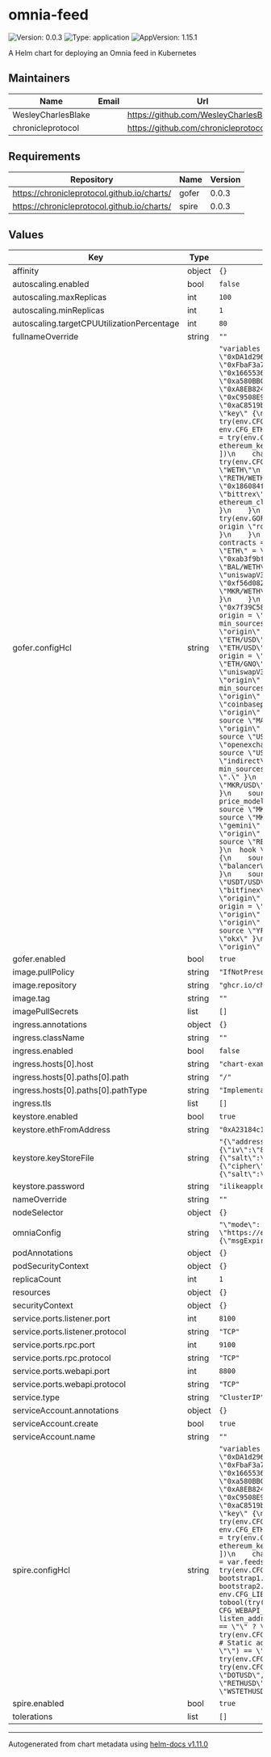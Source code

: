 # omnia-feed

![Version: 0.0.3](https://img.shields.io/badge/Version-0.0.3-informational?style=flat-square) ![Type: application](https://img.shields.io/badge/Type-application-informational?style=flat-square) ![AppVersion: 1.15.1](https://img.shields.io/badge/AppVersion-1.15.1-informational?style=flat-square)

A Helm chart for deploying an Omnia feed in Kubernetes

## Maintainers

| Name | Email | Url |
| ---- | ------ | --- |
| WesleyCharlesBlake |  | <https://github.com/WesleyCharlesBlake> |
| chronicleprotocol |  | <https://github.com/chronicleprotocol> |

## Requirements

| Repository | Name | Version |
|------------|------|---------|
| https://chronicleprotocol.github.io/charts/ | gofer | 0.0.3 |
| https://chronicleprotocol.github.io/charts/ | spire | 0.0.3 |

## Values

| Key | Type | Default | Description |
|-----|------|---------|-------------|
| affinity | object | `{}` |  |
| autoscaling.enabled | bool | `false` |  |
| autoscaling.maxReplicas | int | `100` |  |
| autoscaling.minReplicas | int | `1` |  |
| autoscaling.targetCPUUtilizationPercentage | int | `80` |  |
| fullnameOverride | string | `""` |  |
| gofer.configHcl | string | `"variables {\n  # List of feeds that are allowed to send price updates and event attestations.\n  feeds = try(env.CFG_FEEDS == \"\" ? [] : split(\",\", env.CFG_FEEDS), [\n    \"0xDA1d2961Da837891f43235FddF66BAD26f41368b\",\n    \"0x4b0E327C08e23dD08cb87Ec994915a5375619aa2\",\n    \"0x75ef8432566A79C86BBF207A47df3963B8Cf0753\",\n    \"0x83e23C207a67a9f9cB680ce84869B91473403e7d\",\n    \"0xFbaF3a7eB4Ec2962bd1847687E56aAEE855F5D00\",\n    \"0xfeEd00AA3F0845AFE52Df9ECFE372549B74C69D2\",\n    \"0x71eCFF5261bAA115dcB1D9335c88678324b8A987\",\n    \"0x8ff6a38A1CD6a42cAac45F08eB0c802253f68dfD\",\n    \"0x16655369Eb59F3e1cAFBCfAC6D3Dd4001328f747\",\n    \"0xD09506dAC64aaA718b45346a032F934602e29cca\",\n    \"0xc00584B271F378A0169dd9e5b165c0945B4fE498\",\n    \"0x60da93D9903cb7d3eD450D4F81D402f7C4F71dd9\",\n    \"0xa580BBCB1Cee2BCec4De2Ea870D20a12A964819e\",\n    \"0xD27Fa2361bC2CfB9A591fb289244C538E190684B\",\n    \"0x8de9c5F1AC1D4d02bbfC25fD178f5DAA4D5B26dC\",\n    \"0xE6367a7Da2b20ecB94A25Ef06F3b551baB2682e6\",\n    \"0xA8EB82456ed9bAE55841529888cDE9152468635A\",\n    \"0x130431b4560Cd1d74A990AE86C337a33171FF3c6\",\n    \"0x8aFBD9c3D794eD8DF903b3468f4c4Ea85be953FB\",\n    \"0xd94BBe83b4a68940839cD151478852d16B3eF891\",\n    \"0xC9508E9E3Ccf319F5333A5B8c825418ABeC688BA\",\n    \"0x77EB6CF8d732fe4D92c427fCdd83142DB3B742f7\",\n    \"0x3CB645a8f10Fb7B0721eaBaE958F77a878441Cb9\",\n    \"0x4f95d9B4D842B2E2B1d1AC3f2Cf548B93Fd77c67\",\n    \"0xaC8519b3495d8A3E3E44c041521cF7aC3f8F63B3\",\n    \"0xd72BA9402E9f3Ff01959D6c841DDD13615FFff42\"\n  ])\n}\n\nethereum {\n  rand_keys = try(env.CFG_ETH_FROM, \"\") == \"\" ? [\"default\"] : []\n\n  dynamic \"key\" {\n    for_each = try(env.CFG_ETH_FROM, \"\") == \"\" ? [] : [1]\n    labels   = [\"default\"]\n    content {\n      address         = try(env.CFG_ETH_FROM, \"\")\n      keystore_path   = try(env.CFG_ETH_KEYS, \"\")\n      passphrase_file = try(env.CFG_ETH_PASS, \"\")\n    }\n  }\n\n  client \"default\" {\n    rpc_urls     = try(env.CFG_ETH_RPC_URLS == \"\" ? [] : split(\",\", env.CFG_ETH_RPC_URLS), [\n      \"https://eth.public-rpc.com\"\n    ])\n    chain_id     = tonumber(try(env.CFG_ETH_CHAIN_ID, \"1\"))\n    ethereum_key = \"default\"\n  }\n\n  client \"arbitrum\" {\n    rpc_urls     = try(env.CFG_ETH_ARB_RPC_URLS == \"\" ? [] : split(\",\", env.CFG_ETH_ARB_RPC_URLS), [\n      \"https://arbitrum.public-rpc.com\"\n    ])\n    chain_id     = tonumber(try(env.CFG_ETH_ARB_CHAIN_ID, \"42161\"))\n    ethereum_key = \"default\"\n  }\n\n  client \"optimism\" {\n    rpc_urls     = try(env.CFG_ETH_OPT_RPC_URLS == \"\" ? [] : split(\",\", env.CFG_ETH_OPT_RPC_URLS), [\n      \"https://mainnet.optimism.io\"\n    ])\n    chain_id     = tonumber(try(env.CFG_ETH_OPT_CHAIN_ID, \"10\"))\n    ethereum_key = \"default\"\n  }\n}\n\ngofer {\n  rpc_listen_addr = try(env.CFG_GOFER_RPC_ADDR, \"0.0.0.0:9200\")\n  rpc_agent_addr  = try(env.CFG_GOFER_RPC_ADDR, \"127.0.0.1:9200\")\n\n  origin \"balancerV2\" {\n    type   = \"balancerV2\"\n    params = {\n      ethereum_client = \"default\"\n      symbol_aliases  = {\n        \"ETH\" = \"WETH\"\n      }\n      contracts = {\n        \"WETH/GNO\"      = \"0xF4C0DD9B82DA36C07605df83c8a416F11724d88b\",\n        \"Ref:RETH/WETH\" = \"0xae78736Cd615f374D3085123A210448E74Fc6393\",\n        \"RETH/WETH\"     = \"0x1E19CF2D73a72Ef1332C882F20534B6519Be0276\",\n        \"STETH/WETH\"    = \"0x32296969ef14eb0c6d29669c550d4a0449130230\",\n        \"WETH/YFI\"      = \"0x186084ff790c65088ba694df11758fae4943ee9e\"\n      }\n    }\n  }\n\n  origin \"binance_us\" {\n    type   = \"binance\"\n    params = {\n      url = \"https://www.binance.us\"\n    }\n  }\n\n  origin \"bittrex\" {\n    type   = \"bittrex\"\n    params = {\n      symbol_aliases = {\n        \"REP\" = \"REPV2\"\n      }\n    }\n  }\n\n  origin \"curve\" {\n    type   = \"curve\"\n    params = {\n      ethereum_client = \"default\"\n      contracts       = {\n        \"RETH/WSTETH\" = \"0x447Ddd4960d9fdBF6af9a790560d0AF76795CB08\",\n        \"ETH/STETH\"   = \"0xDC24316b9AE028F1497c275EB9192a3Ea0f67022\"\n      }\n    }\n  }\n\n  origin \"ishares\" {\n    type = \"ishares\"\n  }\n\n  origin \"openexchangerates\" {\n    type   = \"openexchangerates\"\n    params = {\n      api_key = try(env.GOFER_OPENEXCHANGERATES_API_KEY, \"\")\n    }\n  }\n\n  origin \"poloniex\" {\n    type   = \"poloniex\"\n    params = {\n      symbol_aliases = {\n        \"REP\" = \"REPV2\"\n      }\n    }\n  }\n\n  origin \"rocketpool\" {\n    type   = \"rocketpool\"\n    params = {\n      ethereum_client = \"default\"\n      contracts       = {\n        \"RETH/ETH\" = \"0xae78736Cd615f374D3085123A210448E74Fc6393\"\n      }\n    }\n  }\n\n  origin \"sushiswap\" {\n    type   = \"sushiswap\"\n    params = {\n      symbol_aliases = {\n        \"ETH\" = \"WETH\",\n        \"BTC\" = \"WBTC\",\n        \"USD\" = \"USDC\"\n      }\n      contracts = {\n        \"YFI/WETH\" = \"0x088ee5007c98a9677165d78dd2109ae4a3d04d0c\"\n      }\n    }\n  }\n\n  origin \"uniswap\" {\n    type   = \"uniswap\"\n    params = {\n      symbol_aliases = {\n        \"ETH\" = \"WETH\",\n        \"BTC\" = \"WBTC\",\n        \"USD\" = \"USDC\"\n      }\n      contracts = {\n        \"WETH/USDC\" = \"0xb4e16d0168e52d35cacd2c6185b44281ec28c9dc\",\n        \"LEND/WETH\" = \"0xab3f9bf1d81ddb224a2014e98b238638824bcf20\",\n        \"LRC/WETH\"  = \"0x8878df9e1a7c87dcbf6d3999d997f262c05d8c70\",\n        \"PAXG/WETH\" = \"0x9c4fe5ffd9a9fc5678cfbd93aa2d4fd684b67c4c\",\n        \"BAL/WETH\"  = \"0xa70d458a4d9bc0e6571565faee18a48da5c0d593\",\n        \"YFI/WETH\"  = \"0x2fdbadf3c4d5a8666bc06645b8358ab803996e28\"\n      }\n    }\n  }\n\n  origin \"uniswapV3\" {\n    type   = \"uniswapV3\"\n    params = {\n      symbol_aliases = {\n        \"BTC\" = \"WBTC\",\n        \"ETH\" = \"WETH\",\n        \"USD\" = \"USDC\"\n      }\n      contracts = {\n        \"GNO/WETH\"  = \"0xf56d08221b5942c428acc5de8f78489a97fc5599\",\n        \"LINK/WETH\" = \"0xa6cc3c2531fdaa6ae1a3ca84c2855806728693e8\",\n        \"MKR/USDC\"  = \"0xc486ad2764d55c7dc033487d634195d6e4a6917e\",\n        \"MKR/WETH\"  = \"0xe8c6c9227491c0a8156a0106a0204d881bb7e531\",\n        \"USDC/WETH\" = \"0x88e6a0c2ddd26feeb64f039a2c41296fcb3f5640\",\n        \"YFI/WETH\"  = \"0x04916039b1f59d9745bf6e0a21f191d1e0a84287\"\n      }\n    }\n  }\n\n  origin \"wsteth\" {\n    type   = \"wsteth\"\n    params = {\n      ethereum_client = \"default\"\n      contracts       = {\n        \"WSTETH/STETH\" = \"0x7f39C581F595B53c5cb19bD0b3f8dA6c935E2Ca0\"\n      }\n    }\n  }\n\n  price_model \"BTC/USD\" \"median\" {\n    source \"BTC/USD\" \"origin\" { origin = \"binance_us\" }\n    source \"BTC/USD\" \"origin\" { origin = \"bitstamp\" }\n    source \"BTC/USD\" \"origin\" { origin = \"coinbasepro\" }\n    source \"BTC/USD\" \"origin\" { origin = \"gemini\" }\n    source \"BTC/USD\" \"origin\" { origin = \"kraken\" }\n    min_sources = 3\n  }\n\n  price_model \"ETH/BTC\" \"median\" {\n    source \"ETH/BTC\" \"origin\" { origin = \"binance_us\" }\n    source \"ETH/BTC\" \"origin\" { origin = \"bitstamp\" }\n    source \"ETH/BTC\" \"origin\" { origin = \"coinbasepro\" }\n    source \"ETH/BTC\" \"origin\" { origin = \"gemini\" }\n    source \"ETH/BTC\" \"origin\" { origin = \"kraken\" }\n    min_sources = 3\n  }\n\n  price_model \"ETH/USD\" \"median\" {\n    source \"ETH/USD\" \"indirect\" {\n      source \"ETH/BTC\" \"origin\" { origin = \"binance\" }\n      source \"BTC/USD\" \"origin\" { origin = \".\" }\n    }\n    source \"ETH/USD\" \"origin\" { origin = \"bitstamp\" }\n    source \"ETH/USD\" \"origin\" { origin = \"coinbasepro\" }\n    source \"ETH/USD\" \"origin\" { origin = \"gemini\" }\n    source \"ETH/USD\" \"origin\" { origin = \"kraken\" }\n    source \"ETH/USD\" \"origin\" { origin = \"uniswapV3\" }\n    min_sources = 3\n  }\n\n  price_model \"GNO/USD\" \"median\" {\n    source \"GNO/USD\" \"indirect\" {\n      source \"ETH/GNO\" \"origin\" { origin = \"balancerV2\" }\n      source \"ETH/USD\" \"origin\" { origin = \".\" }\n    }\n    source \"GNO/USD\" \"indirect\" {\n      source \"GNO/ETH\" \"origin\" { origin = \"uniswapV3\" }\n      source \"ETH/USD\" \"origin\" { origin = \".\" }\n    }\n    source \"GNO/USD\" \"indirect\" {\n      source \"GNO/BTC\" \"origin\" { origin = \"kraken\" }\n      source \"BTC/USD\" \"origin\" { origin = \".\" }\n    }\n    source \"GNO/USD\" \"indirect\" {\n      source \"GNO/USDT\" \"origin\" { origin = \"binance\" }\n      source \"USDT/USD\" \"origin\" { origin = \".\" }\n    }\n    min_sources = 3\n  }\n\n  price_model \"IBTA/USD\" \"origin\" {\n    origin = \"ishares\"\n  }\n\n  price_model \"LINK/USD\" \"median\" {\n    source \"LINK/USD\" \"indirect\" {\n      source \"LINK/BTC\" \"origin\" { origin = \"binance\" }\n      source \"BTC/USD\" \"origin\" { origin = \".\" }\n    }\n    source \"LINK/USD\" \"origin\" { origin = \"bitstamp\" }\n    source \"LINK/USD\" \"origin\" { origin = \"coinbasepro\" }\n    source \"LINK/USD\" \"origin\" { origin = \"gemini\" }\n    source \"LINK/USD\" \"origin\" { origin = \"kraken\" }\n    source \"LINK/USD\" \"indirect\" {\n      source \"LINK/ETH\" \"origin\" { origin = \"uniswapV3\" }\n      source \"ETH/USD\" \"origin\" { origin = \".\" }\n    }\n    min_sources = 3\n  }\n\n  price_model \"MANA/USD\" \"median\" {\n    source \"MANA/USD\" \"indirect\" {\n      source \"MANA/BTC\" \"origin\" { origin = \"binance\" }\n      source \"BTC/USD\" \"origin\" { origin = \".\" }\n    }\n    source \"MANA/USD\" \"origin\" { origin = \"binance_us\" }\n    source \"MANA/USD\" \"origin\" { origin = \"coinbasepro\" }\n    source \"MANA/USD\" \"origin\" { origin = \"kraken\" }\n    source \"MANA/USD\" \"indirect\" {\n      source \"MANA/USDT\" \"origin\" { origin = \"okx\" }\n      source \"USDT/USD\" \"origin\" { origin = \".\" }\n    }\n    source \"MANA/USD\" \"indirect\" {\n      source \"MANA/KRW\" \"origin\" { origin = \"upbit\" }\n      source \"KRW/USD\" \"origin\" { origin = \"openexchangerates\" }\n    }\n    min_sources = 3\n  }\n\n  price_model \"MATIC/USD\" \"median\" {\n    source \"MATIC/USD\" \"indirect\" {\n      source \"MATIC/USDT\" \"origin\" { origin = \"binance\" }\n      source \"USDT/USD\" \"origin\" { origin = \".\" }\n    }\n    source \"MATIC/USD\" \"origin\" { origin = \"coinbasepro\" }\n    source \"MATIC/USD\" \"origin\" { origin = \"gemini\" }\n    source \"MATIC/USD\" \"indirect\" {\n      source \"MATIC/USDT\" \"origin\" { origin = \"huobi\" }\n      source \"USDT/USD\" \"origin\" { origin = \".\" }\n    }\n    source \"MATIC/USD\" \"origin\" { origin = \"kraken\" }\n    min_sources = 3\n  }\n\n  price_model \"MKR/USD\" \"median\" {\n    source \"MKR/USD\" \"indirect\" {\n      source \"MKR/BTC\" \"origin\" { origin = \"binance\" }\n      source \"BTC/USD\" \"origin\" { origin = \".\" }\n    }\n    source \"MKR/USD\" \"origin\" { origin = \"bitstamp\" }\n    source \"MKR/USD\" \"origin\" { origin = \"coinbasepro\" }\n    source \"MKR/USD\" \"origin\" { origin = \"gemini\" }\n    source \"MKR/USD\" \"origin\" { origin = \"kraken\" }\n    source \"MKR/USD\" \"indirect\" {\n      source \"MKR/ETH\" \"origin\" { origin = \"uniswapV3\" }\n      source \"ETH/USD\" \"origin\" { origin = \".\" }\n    }\n    source \"MKR/USD\" \"indirect\" {\n      source \"MKR/USDC\" \"origin\" { origin = \"uniswapV3\" }\n      source \"USDC/USD\" \"origin\" { origin = \".\" }\n    }\n    min_sources = 3\n  }\n\n  price_model \"MKR/ETH\" \"median\" {\n    source \"MKR/ETH\" \"indirect\" {\n      source \"MKR/BTC\" \"origin\" { origin = \"binance\" }\n      source \"ETH/BTC\" \"origin\" { origin = \".\" }\n    }\n    source \"MKR/ETH\" \"indirect\" {\n      source \"MKR/USD\" \"origin\" { origin = \"bitstamp\" }\n      source \"ETH/USD\" \"origin\" { origin = \".\" }\n    }\n    source \"MKR/ETH\" \"indirect\" {\n      source \"MKR/USD\" \"origin\" { origin = \"coinbasepro\" }\n      source \"ETH/USD\" \"origin\" { origin = \".\" }\n    }\n    source \"MKR/ETH\" \"indirect\" {\n      source \"MKR/USD\" \"origin\" { origin = \"gemini\" }\n      source \"ETH/USD\" \"origin\" { origin = \".\" }\n    }\n    source \"MKR/ETH\" \"indirect\" {\n      source \"MKR/USD\" \"origin\" { origin = \"kraken\" }\n      source \"ETH/USD\" \"origin\" { origin = \".\" }\n    }\n    min_sources = 3\n  }\n\n  price_model \"RETH/ETH\" \"median\" {\n    source \"RETH/ETH\" \"origin\" { origin = \"balancerV2\" }\n    source \"RETH/ETH\" \"indirect\" {\n      source \"RETH/WSTETH\" \"origin\" { origin = \"curve\" }\n      source \"WSTETH/ETH\" \"origin\" { origin = \".\" }\n    }\n    source \"RETH/ETH\" \"origin\" { origin = \"rocketpool\" }\n    min_sources = 3\n  }\n  hook \"RETH/ETH\" {\n    post_price = {\n      ethereum_client  = \"default\"\n      circuit_contract = \"0xa3105dee5ec73a7003482b1a8968dc88666f3589\"\n    }\n  }\n\n  price_model \"RETH/USD\" \"indirect\" {\n    source \"RETH/ETH\" \"origin\" { origin = \".\" }\n    source \"ETH/USD\" \"origin\" { origin = \".\" }\n  }\n\n  price_model \"STETH/ETH\" \"median\" {\n    source \"STETH/ETH\" \"origin\" { origin = \"balancerV2\" }\n    source \"STETH/ETH\" \"origin\" { origin = \"curve\" }\n    min_sources = 2\n  }\n\n  price_model \"USDC/USD\" \"median\" {\n    source \"USDC/USD\" \"origin\" { origin = \"coinbasepro\" }\n    source \"USDC/USD\" \"origin\" { origin = \"gemini\" }\n    source \"USDC/USD\" \"origin\" { origin = \"kraken\" }\n    min_sources = 2\n  }\n\n  price_model \"USDT/USD\" \"median\" {\n    source \"USDT/USD\" \"indirect\" {\n      source \"BTC/USDT\" \"origin\" { origin = \"binance\" }\n      source \"BTC/USD\" \"origin\" { origin = \".\" }\n    }\n    source \"USDT/USD\" \"origin\" { origin = \"bitfinex\" }\n    source \"USDT/USD\" \"origin\" { origin = \"coinbasepro\" }\n    source \"USDT/USD\" \"origin\" { origin = \"kraken\" }\n    source \"USDT/USD\" \"indirect\" {\n      source \"BTC/USDT\" \"origin\" { origin = \"okx\" }\n      source \"BTC/USD\" \"origin\" { origin = \".\" }\n    }\n    min_sources = 3\n  }\n\n  price_model \"WSTETH/ETH\" \"indirect\" {\n    source \"WSTETH/STETH\" \"origin\" { origin = \"wsteth\" }\n    source \"STETH/ETH\" \"origin\" { origin = \".\" }\n  }\n\n  price_model \"WSTETH/USD\" \"indirect\" {\n    source \"WSTETH/ETH\" \"origin\" { origin = \".\" }\n    source \"ETH/USD\" \"origin\" { origin = \".\" }\n  }\n\n  price_model \"YFI/USD\" \"median\" {\n    source \"YFI/USD\" \"indirect\" {\n      source \"ETH/YFI\" \"origin\" { origin = \"balancerV2\" }\n      source \"ETH/USD\" \"origin\" { origin = \".\" }\n    }\n    source \"YFI/USD\" \"indirect\" {\n      source \"YFI/USDT\" \"origin\" { origin = \"binance\" }\n      source \"USDT/USD\" \"origin\" { origin = \".\" }\n    }\n    source \"YFI/USD\" \"origin\" { origin = \"coinbasepro\" }\n    source \"YFI/USD\" \"origin\" { origin = \"kraken\" }\n    source \"YFI/USD\" \"indirect\" {\n      source \"YFI/USDT\" \"origin\" { origin = \"okx\" }\n      source \"USDT/USD\" \"origin\" { origin = \".\" }\n    }\n    source \"YFI/USD\" \"indirect\" {\n      source \"YFI/ETH\" \"origin\" { origin = \"sushiswap\" }\n      source \"ETH/USD\" \"origin\" { origin = \".\" }\n    }\n    min_sources = 2\n  }\n}\n"` |  |
| gofer.enabled | bool | `true` |  |
| image.pullPolicy | string | `"IfNotPresent"` |  |
| image.repository | string | `"ghcr.io/chronicleprotocol/omnia_feed"` |  |
| image.tag | string | `""` |  |
| imagePullSecrets | list | `[]` |  |
| ingress.annotations | object | `{}` |  |
| ingress.className | string | `""` |  |
| ingress.enabled | bool | `false` |  |
| ingress.hosts[0].host | string | `"chart-example.local"` |  |
| ingress.hosts[0].paths[0].path | string | `"/"` |  |
| ingress.hosts[0].paths[0].pathType | string | `"ImplementationSpecific"` |  |
| ingress.tls | list | `[]` |  |
| keystore.enabled | bool | `true` |  |
| keystore.ethFromAddress | string | `"0xA23184c1Ac6F51c4b1b462c108E4652Dc9B4f5A6"` |  |
| keystore.keyStoreFile | string | `"{\"address\":\"a23184c1ac6f51c4b1b462c108e4652dc9b4f5a6\",\"id\":\"073dd01b-1b87-46b4-b52f-ca243bcf4b7b\",\"version\":3,\"Crypto\":{\"cipher\":\"aes-128-ctr\",\"cipherparams\":{\"iv\":\"8491d0eb057afca54a339c25163a6928\"},\"ciphertext\":\"006b10186ff3f4b9b1638ad176a83cd02eb8b6d687e651bad2e38fb91060e68d\",\"kdf\":\"scrypt\",\"kdfparams\":{\"salt\":\"1010801fe1140932f9a078010236292a481dc065b5bacb1aca8d7178d164340f\",\"n\":131072,\"dklen\":32,\"p\":1,\"r\":8},\"mac\":\"d91389bec6bcded7d67fd587b8c08a1136612eda15de88bf881d61ad46827674\"},\"crypto\":{\"cipher\":\"aes-128-ctr\",\"cipherparams\":{\"iv\":\"8491d0eb057afca54a339c25163a6928\"},\"ciphertext\":\"006b10186ff3f4b9b1638ad176a83cd02eb8b6d687e651bad2e38fb91060e68d\",\"kdf\":\"scrypt\",\"kdfparams\":{\"salt\":\"1010801fe1140932f9a078010236292a481dc065b5bacb1aca8d7178d164340f\",\"n\":131072,\"dklen\":32,\"p\":1,\"r\":8},\"mac\":\"d91389bec6bcded7d67fd587b8c08a1136612eda15de88bf881d61ad46827674\"}}"` |  |
| keystore.password | string | `"ilikeapples"` |  |
| nameOverride | string | `""` |  |
| nodeSelector | object | `{}` |  |
| omniaConfig | string | `"\"mode\": \"feed\",\n\"options\": {\n  \"interval\": 60,\n  \"msgLimit\": 35,\n  \"srcTimeout\": 10,\n  \"setzerTimeout\": 10,\n  \"setzerCacheExpiry\": 120,\n  \"setzerMinMedian\": 3,\n  \"setzerEthRpcUrl\": \"https://eth.public-rpc.com\"\n},\n\"sources\":[\"gofer\",\"setzer\"],\n\"transports\":[\"spire\"],\n\"pairs\": {\n  \"BTC/USD\":{\"msgExpiration\":300,\"msgSpread\":0.5},\n  \"ETH/USD\":{\"msgExpiration\":300,\"msgSpread\":0.5}\n}\n"` |  |
| podAnnotations | object | `{}` |  |
| podSecurityContext | object | `{}` |  |
| replicaCount | int | `1` |  |
| resources | object | `{}` |  |
| securityContext | object | `{}` |  |
| service.ports.listener.port | int | `8100` |  |
| service.ports.listener.protocol | string | `"TCP"` |  |
| service.ports.rpc.port | int | `9100` |  |
| service.ports.rpc.protocol | string | `"TCP"` |  |
| service.ports.webapi.port | int | `8800` |  |
| service.ports.webapi.protocol | string | `"TCP"` |  |
| service.type | string | `"ClusterIP"` |  |
| serviceAccount.annotations | object | `{}` |  |
| serviceAccount.create | bool | `true` |  |
| serviceAccount.name | string | `""` |  |
| spire.configHcl | string | `"variables {\n  # List of feeds that are allowed to send price updates and event attestations.\n  feeds = try(env.CFG_FEEDS == \"\" ? [] : split(\",\", env.CFG_FEEDS), [\n    \"0xDA1d2961Da837891f43235FddF66BAD26f41368b\",\n    \"0x4b0E327C08e23dD08cb87Ec994915a5375619aa2\",\n    \"0x75ef8432566A79C86BBF207A47df3963B8Cf0753\",\n    \"0x83e23C207a67a9f9cB680ce84869B91473403e7d\",\n    \"0xFbaF3a7eB4Ec2962bd1847687E56aAEE855F5D00\",\n    \"0xfeEd00AA3F0845AFE52Df9ECFE372549B74C69D2\",\n    \"0x71eCFF5261bAA115dcB1D9335c88678324b8A987\",\n    \"0x8ff6a38A1CD6a42cAac45F08eB0c802253f68dfD\",\n    \"0x16655369Eb59F3e1cAFBCfAC6D3Dd4001328f747\",\n    \"0xD09506dAC64aaA718b45346a032F934602e29cca\",\n    \"0xc00584B271F378A0169dd9e5b165c0945B4fE498\",\n    \"0x60da93D9903cb7d3eD450D4F81D402f7C4F71dd9\",\n    \"0xa580BBCB1Cee2BCec4De2Ea870D20a12A964819e\",\n    \"0xD27Fa2361bC2CfB9A591fb289244C538E190684B\",\n    \"0x8de9c5F1AC1D4d02bbfC25fD178f5DAA4D5B26dC\",\n    \"0xE6367a7Da2b20ecB94A25Ef06F3b551baB2682e6\",\n    \"0xA8EB82456ed9bAE55841529888cDE9152468635A\",\n    \"0x130431b4560Cd1d74A990AE86C337a33171FF3c6\",\n    \"0x8aFBD9c3D794eD8DF903b3468f4c4Ea85be953FB\",\n    \"0xd94BBe83b4a68940839cD151478852d16B3eF891\",\n    \"0xC9508E9E3Ccf319F5333A5B8c825418ABeC688BA\",\n    \"0x77EB6CF8d732fe4D92c427fCdd83142DB3B742f7\",\n    \"0x3CB645a8f10Fb7B0721eaBaE958F77a878441Cb9\",\n    \"0x4f95d9B4D842B2E2B1d1AC3f2Cf548B93Fd77c67\",\n    \"0xaC8519b3495d8A3E3E44c041521cF7aC3f8F63B3\",\n    \"0xd72BA9402E9f3Ff01959D6c841DDD13615FFff42\"\n  ])\n}\n\nethereum {\n  rand_keys = try(env.CFG_ETH_FROM, \"\") == \"\" ? [\"default\"] : []\n\n  dynamic \"key\" {\n    for_each = try(env.CFG_ETH_FROM, \"\") == \"\" ? [] : [1]\n    labels   = [\"default\"]\n    content {\n      address         = try(env.CFG_ETH_FROM, \"\")\n      keystore_path   = try(env.CFG_ETH_KEYS, \"\")\n      passphrase_file = try(env.CFG_ETH_PASS, \"\")\n    }\n  }\n\n  client \"default\" {\n    rpc_urls     = try(env.CFG_ETH_RPC_URLS == \"\" ? [] : split(\",\", env.CFG_ETH_RPC_URLS), [\n      \"https://eth.public-rpc.com\"\n    ])\n    chain_id     = tonumber(try(env.CFG_ETH_CHAIN_ID, \"1\"))\n    ethereum_key = \"default\"\n  }\n\n  client \"arbitrum\" {\n    rpc_urls     = try(env.CFG_ETH_ARB_RPC_URLS == \"\" ? [] : split(\",\", env.CFG_ETH_ARB_RPC_URLS), [\n      \"https://arbitrum.public-rpc.com\"\n    ])\n    chain_id     = tonumber(try(env.CFG_ETH_ARB_CHAIN_ID, \"42161\"))\n    ethereum_key = \"default\"\n  }\n\n  client \"optimism\" {\n    rpc_urls     = try(env.CFG_ETH_OPT_RPC_URLS == \"\" ? [] : split(\",\", env.CFG_ETH_OPT_RPC_URLS), [\n      \"https://mainnet.optimism.io\"\n    ])\n    chain_id     = tonumber(try(env.CFG_ETH_OPT_CHAIN_ID, \"10\"))\n    ethereum_key = \"default\"\n  }\n}\n\ntransport {\n  # LibP2P transport configuration. Always enabled.\n  libp2p {\n    feeds           = var.feeds\n    priv_key_seed   = try(env.CFG_LIBP2P_PK_SEED, \"\")\n    listen_addrs    = try(split(\",\", env.CFG_LIBP2P_LISTEN_ADDRS), [\"/ip4/0.0.0.0/tcp/8000\"])\n    bootstrap_addrs = try(env.CFG_LIBP2P_BOOTSTRAP_ADDRS == \"\" ? [] : split(\",\", env.CFG_LIBP2P_BOOTSTRAP_ADDRS), [\n      \"/dns/spire-bootstrap1.makerops.services/tcp/8000/p2p/12D3KooWRfYU5FaY9SmJcRD5Ku7c1XMBRqV6oM4nsnGQ1QRakSJi\",\n      \"/dns/spire-bootstrap2.makerops.services/tcp/8000/p2p/12D3KooWBGqjW4LuHUoYZUhbWW1PnDVRUvUEpc4qgWE3Yg9z1MoR\"\n    ])\n    direct_peers_addrs = try(env.CFG_LIBP2P_DIRECT_PEERS_ADDRS == \"\" ? [] : split(\",\", env.CFG_LIBP2P_DIRECT_PEERS_ADDRS), [])\n    blocked_addrs      = try(env.CFG_LIBP2P_BLOCKED_ADDRS == \"\" ? [] : split(\",\", env.CFG_LIBP2P_BLOCKED_ADDRS), [])\n    disable_discovery  = tobool(try(env.CFG_LIBP2P_DISABLE_DISCOVERY, false))\n    ethereum_key       = try(env.CFG_ETH_FROM, \"\") == \"\" ? \"\" : \"default\"\n  }\n\n  # WebAPI transport configuration. Enabled if CFG_WEBAPI_LISTEN_ADDR is set to a listen address.\n  dynamic \"webapi\" {\n    for_each = try(env.CFG_WEBAPI_LISTEN_ADDR, \"\") == \"\" ? [] : [1]\n    content {\n      feeds             = var.feeds\n      listen_addr       = try(env.CFG_WEBAPI_LISTEN_ADDR, \"0.0.0.0.8080\")\n      socks5_proxy_addr = try(env.CFG_WEBAPI_SOCKS5_PROXY_ADDR, \"127.0.0.1:9050\")\n      ethereum_key      = try(env.CFG_ETH_FROM, \"\") == \"\" ? \"\" : \"default\"\n\n      # Ethereum based address book. Enabled if CFG_WEBAPI_ETH_ADDR_BOOK is set to a contract address.\n      dynamic \"ethereum_address_book\" {\n        for_each = try(env.CFG_WEBAPI_ETH_ADDR_BOOK, \"\") == \"\" ? [] : [1]\n        content {\n          contract_addr   = try(env.CFG_WEBAPI_ETH_ADDR_BOOK, \"\")\n          ethereum_client = \"default\"\n        }\n      }\n\n      # Static address book. Enabled if CFG_WEBAPI_STATIC_ADDR_BOOK is set to a comma separated list of addresses.\n      dynamic \"static_address_book\" {\n        for_each = try(env.CFG_WEBAPI_STATIC_ADDR_BOOK, \"\") == \"\" ? [] : [1]\n        content {\n          addresses = try(split(\",\", env.CFG_WEBAPI_STATIC_ADDR_BOOK), \"\")\n        }\n      }\n    }\n  }\n}\n\nspire {\n  rpc_listen_addr = try(env.CFG_SPIRE_RPC_ADDR, \"0.0.0.0:9100\")\n  rpc_agent_addr  = try(env.CFG_SPIRE_RPC_ADDR, \"127.0.0.1:9100\")\n\n  # List of pairs that are collected by the spire node. Other pairs are ignored.\n  pairs = try(env.CFG_SPIRE_PAIRS == \"\" ? [] : split(\",\", env.CFG_SPIRE_PAIRS), [\n    \"AAVEUSD\",\n    \"AVAXUSD\",\n    \"BALUSD\",\n    \"BATUSD\",\n    \"BTCUSD\",\n    \"COMPUSD\",\n    \"CRVUSD\",\n    \"DOTUSD\",\n    \"ETHBTC\",\n    \"ETHUSD\",\n    \"FILUSD\",\n    \"GNOUSD\",\n    \"IBTAUSD\",\n    \"LINKUSD\",\n    \"LRCUSD\",\n    \"MANAUSD\",\n    \"MKRETH\",\n    \"MKRUSD\",\n    \"PAXGUSD\",\n    \"RETHUSD\",\n    \"SNXUSD\",\n    \"SOLUSD\",\n    \"UNIUSD\",\n    \"USDTUSD\",\n    \"WNXMUSD\",\n    \"XRPUSD\",\n    \"XTZUSD\",\n    \"YFIUSD\",\n    \"ZECUSD\",\n    \"ZRXUSD\",\n    \"STETHUSD\",\n    \"WSTETHUSD\",\n    \"MATICUSD\"\n  ])\n}\n"` |  |
| spire.enabled | bool | `true` |  |
| tolerations | list | `[]` |  |

----------------------------------------------
Autogenerated from chart metadata using [helm-docs v1.11.0](https://github.com/norwoodj/helm-docs/releases/v1.11.0)
